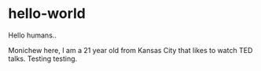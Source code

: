 # hello-world

Hello humans..

Monichew here, I am a 21 year old from Kansas City that likes to watch TED talks.
Testing testing.
